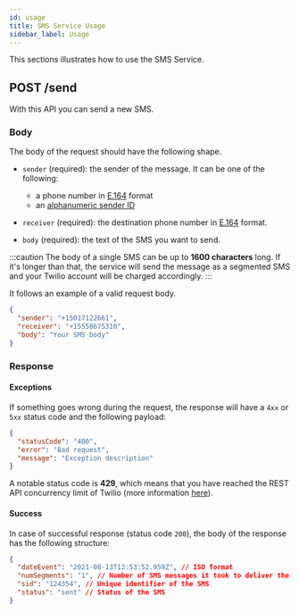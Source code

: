 ```yaml
---
id: usage
title: SMS Service Usage
sidebar_label: Usage
---
```

This sections illustrates how to use the SMS Service.

## POST /send

With this API you can send a new SMS.

### Body

The body of the request should have the following shape.

- `sender` (required): the sender of the message. It can be one of the following:
  - a phone number in [E.164](https://www.twilio.com/docs/glossary/what-e164) format
  - an [alphanumeric sender ID](https://www.twilio.com/docs/glossary/what-alphanumeric-sender-id)

- `receiver` (required): the destination phone number in [E.164](https://www.twilio.com/docs/glossary/what-e164) format.

- `body` (required): the text of the SMS you want to send.

:::caution
The body of a single SMS can be up to **1600 characters** long. If it's longer than that, the service will send the 
message as a segmented SMS and your Twilio account will be charged accordingly.
:::

It follows an example of a valid request body.

```json
{
  "sender": "+15017122661",
  "receiver": "+15558675310",
  "body": "Your SMS body"
}
```

### Response

#### Exceptions

If something goes wrong during the request, the response will have a `4xx` or `5xx` status code and the following
payload:

```json
{
  "statusCode": "400",
  "error": "Bad request",
  "message": "Exception description"
}
```

A notable status code is **429**, which means that you have reached the REST API concurrency limit of Twilio (more
information [here](https://support.twilio.com/hc/en-us/articles/115002943027-Understanding-Twilio-Rate-Limits-and-Message-Queues)).

#### Success

In case of successful response (status code `200`), the body of the response has the following structure:

```json
{
  "dateEvent": "2021-08-13T12:53:52.959Z", // ISO format
  "numSegments": "1", // Number of SMS messages it took to deliver the body of the message
  "sid": "124354", // Unique identifier of the SMS
  "status": "sent" // Status of the SMS
}
```
